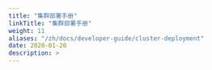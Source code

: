```yaml
---
title: "集群部署手册"
linkTitle: "集群部署手册"
weight: 11
aliases: "/zh/docs/developer-guide/cluster-deployment"
date: 2020-01-20
description: >
---
```


